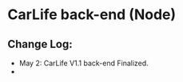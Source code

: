 # CarLife back-end (Node)    


## Change Log:    
  - May 2: CarLife V1.1 back-end Finalized.   
  - 
